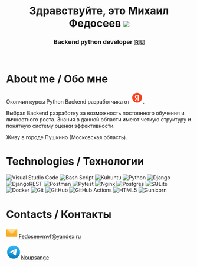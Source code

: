 <h1 align="center">Здравствуйте, это Михаил Федосеев</a> 
<img src="https://github.com/blackcater/blackcater/raw/main/images/Hi.gif" height="32"/></h1>
<h3 align="center">Backend python developer 🇷🇺</h3>
<br>

<h1>About me / Обо мне</h1>
<p>Окончил курсы Python Backend разработчика от <img src="https://github.com/NoupSange/NoupSange/blob/main/images/Yandex_icon.svg.png" height="32"/>.</p>
<p>Выбрал Backend разработку за возможность постоянного обучения и личностного роста. Знания в данной области имеют четкую структуру и понятную систему оценки эффективности.</p>
<p>Живу в городе Пушкино (Московская область).</p>

<h1>Technologies / Технологии</h1>

![Visual Studio Code](https://img.shields.io/badge/Visual%20Studio%20Code-0078d7.svg?style=for-the-badge&logo=visual-studio-code&logoColor=white)
![Bash Script](https://img.shields.io/badge/bash_script-%23121011.svg?style=for-the-badge&logo=gnu-bash&logoColor=white)
![Kubuntu](https://img.shields.io/badge/-KUbuntu-%230079C1?style=for-the-badge&logo=kubuntu&logoColor=white)
![Python](https://img.shields.io/badge/python-3670A0?style=for-the-badge&logo=python&logoColor=ffdd54)
![Django](https://img.shields.io/badge/django-%23092E20.svg?style=for-the-badge&logo=django&logoColor=white)
![DjangoREST](https://img.shields.io/badge/DJANGO-REST-ff1709?style=for-the-badge&logo=django&logoColor=white&color=ff1709&labelColor=gray)
![Postman](https://img.shields.io/badge/Postman-FF6C37?style=for-the-badge&logo=postman&logoColor=white)
![Pytest](https://img.shields.io/badge/pytest-%23ffffff.svg?style=for-the-badge&logo=pytest&logoColor=2f9fe3)
![Nginx](https://img.shields.io/badge/nginx-%23009639.svg?style=for-the-badge&logo=nginx&logoColor=white)
![Postgres](https://img.shields.io/badge/postgres-%23316192.svg?style=for-the-badge&logo=postgresql&logoColor=white)
![SQLite](https://img.shields.io/badge/sqlite-%2307405e.svg?style=for-the-badge&logo=sqlite&logoColor=white)
![Docker](https://img.shields.io/badge/docker-%230db7ed.svg?style=for-the-badge&logo=docker&logoColor=white)
![Git](https://img.shields.io/badge/git-%23F05033.svg?style=for-the-badge&logo=git&logoColor=white)
![GitHub](https://img.shields.io/badge/github-%23121011.svg?style=for-the-badge&logo=github&logoColor=white)
![GitHub Actions](https://img.shields.io/badge/github%20actions-%232671E5.svg?style=for-the-badge&logo=githubactions&logoColor=white)
![HTML5](https://img.shields.io/badge/html5-%23E34F26.svg?style=for-the-badge&logo=html5&logoColor=white)
![Gunicorn](https://img.shields.io/badge/gunicorn-%298729.svg?style=for-the-badge&logo=gunicorn&logoColor=white)

# Contacts / Контакты
<p><a href="mailto:fedoseevmvf@yandex.ru"><img src="https://github.com/NoupSange/NoupSange/blob/main/images/mail.svg" height=30> Fedoseevmvf@yandex.ru</a></p>
<p><a href="https://t.me/noupsange"><img src="https://github.com/NoupSange/NoupSange/blob/main/images/paperplane-software-telegram.svg" height=40>Noupsange</a></p>


